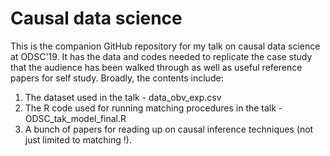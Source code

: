# Causal data science
This is the companion GitHub repository for my talk on causal data science at ODSC'19.
It has the data and codes needed to replicate the case study that the audience has been
walked through as well as useful reference papers for self study. Broadly, the contents include:
1. The dataset used in the talk - data_obv_exp.csv
2. The R code used for running matching procedures in the talk - ODSC_tak_model_final.R
3. A bunch of papers for reading up on causal inference techniques (not just limited to matching !).
